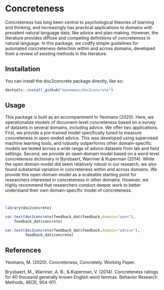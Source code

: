 
<!-- README.md is generated from README.Rmd. Please edit that file -->

Concreteness
============

Concreteness has long been central to psychological theories of learning and thinking, and increasingly has practical applications to domains with prevalent natural language data, like advice and plan-making. However, the literature provides diffuse and competing definitions of concreteness in natural language. In this package, we codify simple guidelines for automated concreteness detection within and across domains, developed from a review of existing methods in the literature.

Installation
------------

You can install the doc2concrete package directly, like so:

``` r
devtools::install_github("myeomans/doc2concrete")
```

Usage
-----

This package is built as an accompaniment to Yeomans (2020). Here, we operationalize models of document-level concreteness based on a survey of datasets in several domains, including advice. We offer two applications. First, we provide a pre-trained model specifically tuned to measure concreteness in open-ended advice. This was developed using supervised machine learning tools, and robustly outperforms other domain-specific models we tested across a wide range of advice datasets from lab and field settings. Second, we provide an open-domain model based on a word-level concreteness dictionary in Byrsbaert, Warriner & Kuperman (2014). While the open domain model did seem relatively robust in our research, we also found substantial variation in concreteness within and across domains. We provide this open-domain model as a scaleable starting point for researchers interested in concreteness in other domains. However, we highly recommend that researchers conduct deeper work to better understand their own domain-specific model of concreteness.

``` r


library(doc2concrete)

cor.test(doc2concrete(feedback_dat$feedback,domain="open"),
    feedback_dat$concrete)

cor.test(doc2concrete(feedback_dat$feedback,domain="advice"),
         feedback_dat$concrete)
```

References
----------

Yeomans, M. (2020). Concreteness, Concretely. Working Paper.

Brysbaert, M., Warriner, A. B., & Kuperman, V. (2014). Concreteness ratings for 40 thousand generally known English word lemmas. Behavior Research Methods, 46(3), 904-911.
